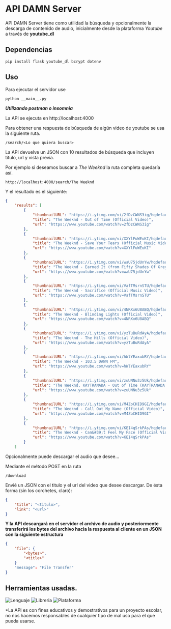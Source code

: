 # API DAMN Server

API DAMN Server tiene como utilidad la búsqueda y opcionalmente la descarga de contenido de audio, inicialmente desde la plataforma *Youtube* a través de **youtube_dl**

## Dependencias
```
pip install flask youtube_dl bcrypt dotenv
```

## Uso

Para ejecutar el servidor use
```
python __main__.py
```

***Utilizando postman o insomnia***

La API se ejecuta en http://localhost:4000

Para obtener una respuesta de búsqueda de algún video de youtube se usa la siguiente ruta.
```
/search/<Lo que quiera buscar>
```
La API devuelve un JSON con 10 resultados de búsqueda que incluyen titulo, url y vista previa.

Por ejemplo si deseamos buscar a *The Weeknd* la ruta completa quedaría así.

```
http://localhost:4000/search/The Weeknd
```

Y el resultado es el siguiente:
```json
{
	"results": [
		{
			"thumbnailURL": "https://i.ytimg.com/vi/2fDzCWNS3ig/hqdefault.jpg",
			"title": "The Weeknd - Out of Time (Official Video)",
			"url": "https://www.youtube.com/watch?v=2fDzCWNS3ig"
		},
		{
			"thumbnailURL": "https://i.ytimg.com/vi/XXYlFuWEuKI/hqdefault.jpg",
			"title": "The Weeknd - Save Your Tears (Official Music Video)",
			"url": "https://www.youtube.com/watch?v=XXYlFuWEuKI"
		},
		{
			"thumbnailURL": "https://i.ytimg.com/vi/waU75jdUnYw/hqdefault.jpg",
			"title": "The Weeknd - Earned It (from Fifty Shades Of Grey) (Official Video - Explicit)",
			"url": "https://www.youtube.com/watch?v=waU75jdUnYw"
		},
		{
			"thumbnailURL": "https://i.ytimg.com/vi/VafTMsrnSTU/hqdefault.jpg",
			"title": "The Weeknd - Sacrifice (Official Music Video)",
			"url": "https://www.youtube.com/watch?v=VafTMsrnSTU"
		},
		{
			"thumbnailURL": "https://i.ytimg.com/vi/4NRXx6U8ABQ/hqdefault.jpg",
			"title": "The Weeknd - Blinding Lights (Official Video)",
			"url": "https://www.youtube.com/watch?v=4NRXx6U8ABQ"
		},
		{
			"thumbnailURL": "https://i.ytimg.com/vi/yzTuBuRdAyA/hqdefault.jpg",
			"title": "The Weeknd - The Hills (Official Video)",
			"url": "https://www.youtube.com/watch?v=yzTuBuRdAyA"
		},
		{
			"thumbnailURL": "https://i.ytimg.com/vi/hWlYEaxubRY/hqdefault.jpg",
			"title": "The Weeknd - 103.5 DAWN FM",
			"url": "https://www.youtube.com/watch?v=hWlYEaxubRY"
		},
		{
			"thumbnailURL": "https://i.ytimg.com/vi/zuUNNu3z5Uk/hqdefault.jpg",
			"title": "The Weeknd, KAYTRANADA - Out of Time (KAYTRANADA Remix / Audio)",
			"url": "https://www.youtube.com/watch?v=zuUNNu3z5Uk"
		},
		{
			"thumbnailURL": "https://i.ytimg.com/vi/M4ZoCHID9GI/hqdefault.jpg",
			"title": "The Weeknd - Call Out My Name (Official Video)",
			"url": "https://www.youtube.com/watch?v=M4ZoCHID9GI"
		},
		{
			"thumbnailURL": "https://i.ytimg.com/vi/KEI4qSrkPAs/hqdefault.jpg",
			"title": "The Weeknd - Can&#39;t Feel My Face (Official Video)",
			"url": "https://www.youtube.com/watch?v=KEI4qSrkPAs"
		}
	]
```

Opcionalmente puede descargar el audio que desee...

Mediante el método POST en la ruta
```
/download
```

Envié un JSON con el titulo y el url del video que desee descargar. De ésta forma (sin los corchetes, claro):
```json
{
    "title": "<titulo>",
    "link": "<url>"
}
```

**Y la API descargará en el servidor el archivo de audio y posteriormente transferirá los bytes del archivo hacia la respuesta al cliente en un JSON con la siguiente estructura**


```json
{
    "file": {
        "<bytes>",
        "<title>"
    }
    "message": "File Transfer"
}
```

## Herramientas usadas.

![Lenguaje](https://img.shields.io/badge/Python-3776AB?style=for-the-badge&logo=python&logoColor=white)
![Libreria](https://img.shields.io/badge/Flask-000000?style=for-the-badge&logo=flask&logoColor=white)
![Plataforma](https://img.shields.io/badge/YouTube-FF0000?style=for-the-badge&logo=youtube&logoColor=white)


*La API es con fines educativos y demostrativos para un proyecto escolar, no nos hacemos responsables de cualquier tipo de mal uso para el que pueda usarse.
